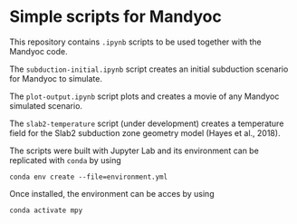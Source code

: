 # Simple scripts for Mandyoc

This repository contains `.ipynb` scripts to be used together with the Mandyoc code. 

The `subduction-initial.ipynb` script creates an initial subduction scenario for Mandyoc to simulate.

The `plot-output.ipynb` script plots and creates a movie of any Mandyoc simulated scenario.

The `slab2-temperature` script (under development) creates a temperature field for the Slab2 subduction zone geometry model (Hayes et al., 2018).

The scripts were built with Jupyter Lab and its environment can be replicated with `conda` by using
```
conda env create --file=environment.yml
```

Once installed, the environment can be acces by using
```
conda activate mpy
```

